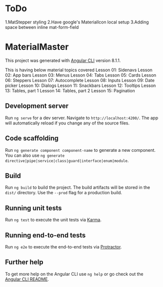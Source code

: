 # ToDo
1.MatStepper styling
2.Have google's MaterialIcon local setup
3.Adding space between inline mat-form-field
# MaterialMaster

This project was generated with [Angular CLI](https://github.com/angular/angular-cli) version 8.1.1.

This is having below material topics covered
Lesson 01: Sidenavs
Lesson 02: App bars
Lesson 03: Menus
Lesson 04: Tabs
Lesson 05: Cards
Lesson 06: Steppers
Lesson 07: Autocomplete
Lesson 08: Inputs
Lesson 09: Date picker
Lesson 10: Dialogs
Lesson 11: Snackbars
Lesson 12: Tooltips
Lesson 13: Tables, part 1
Lesson 14: Tables, part 2
Lesson 15: Pagination

## Development server

Run `ng serve` for a dev server. Navigate to `http://localhost:4200/`. The app will automatically reload if you change any of the source files.

## Code scaffolding

Run `ng generate component component-name` to generate a new component. You can also use `ng generate directive|pipe|service|class|guard|interface|enum|module`.

## Build

Run `ng build` to build the project. The build artifacts will be stored in the `dist/` directory. Use the `--prod` flag for a production build.

## Running unit tests

Run `ng test` to execute the unit tests via [Karma](https://karma-runner.github.io).

## Running end-to-end tests

Run `ng e2e` to execute the end-to-end tests via [Protractor](http://www.protractortest.org/).

## Further help

To get more help on the Angular CLI use `ng help` or go check out the [Angular CLI README](https://github.com/angular/angular-cli/blob/master/README.md).
